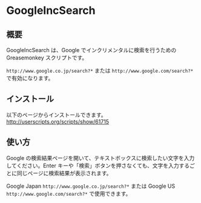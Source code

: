# GoogleIncSearch

## 概要
GoogleIncSearch は、Google でインクリメンタルに検索を行うための Greasemonkey スクリプトです。

`http://www.google.co.jp/search?*` または `http://www.google.com/search?*` で有効になります。

## インストール
以下のページからインストールできます。
<http://userscripts.org/scripts/show/61715>

## 使い方
Google の検索結果ページを開いて、テキストボックスに検索したい文字を入力してください。Enter キーや「検索」ボタンを押さなくても、文字を入力するごとに同じページに検索結果が表示されます。

Google Japan `http://www.google.co.jp/search?*`
または
Google US `http://www.google.com/search?*`
で使用できます。

